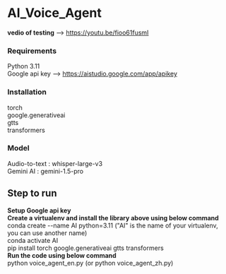 # AI_Voice_Agent
**vedio of testing** --> https://youtu.be/fioo61fusmI   
### Requirements  
Python 3.11  
Google api key  -->  https://aistudio.google.com/app/apikey  
### Installation  
torch  
google.generativeai  
gtts  
transformers    
### Model  
Audio-to-text : whisper-large-v3  
Gemini AI : gemini-1.5-pro

## Step to run  
**Setup Google api key**  
**Create a virtualenv and install the library above using below command**  
conda create --name AI python=3.11 ("AI" is the name of your virtualenv, you can use another name)  
conda activate AI  
pip install torch google.generativeai gtts transformers    
**Run the code using below command**  
python voice_agent_en.py (or python voice_agent_zh.py)
